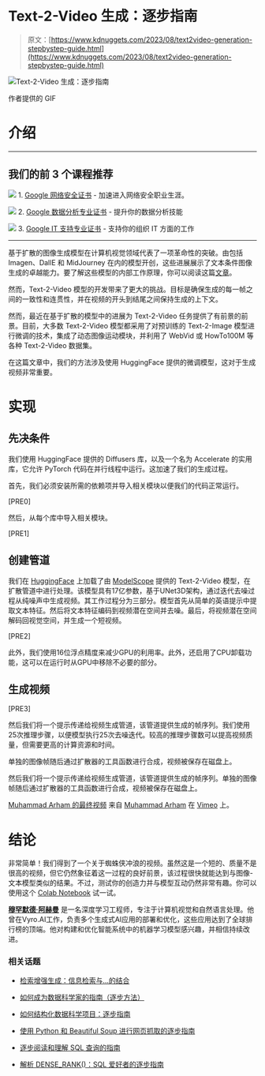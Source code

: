 # Text-2-Video 生成：逐步指南

> 原文：[https://www.kdnuggets.com/2023/08/text2video-generation-stepbystep-guide.html](https://www.kdnuggets.com/2023/08/text2video-generation-stepbystep-guide.html)

![Text-2-Video 生成：逐步指南](../Images/d49e4f6113c87792b1bbf9caa97904ab.png)

作者提供的 GIF

# 介绍

* * *

## 我们的前 3 个课程推荐

![](../Images/0244c01ba9267c002ef39d4907e0b8fb.png) 1\. [Google 网络安全证书](https://www.kdnuggets.com/google-cybersecurity) - 加速进入网络安全职业生涯。

![](../Images/e225c49c3c91745821c8c0368bf04711.png) 2\. [Google 数据分析专业证书](https://www.kdnuggets.com/google-data-analytics) - 提升你的数据分析技能

![](../Images/0244c01ba9267c002ef39d4907e0b8fb.png) 3\. [Google IT 支持专业证书](https://www.kdnuggets.com/google-itsupport) - 支持你的组织 IT 方面的工作

* * *

基于扩散的图像生成模型在计算机视觉领域代表了一项革命性的突破。由包括 Imagen、DallE 和 MidJourney 在内的模型开创，这些进展展示了文本条件图像生成的卓越能力。要了解这些模型的内部工作原理，你可以阅读这篇[文章](/2023/06/stable-diffusion-basic-intuition-behind-generative-ai.html)。

然而，Text-2-Video 模型的开发带来了更大的挑战。目标是确保生成的每一帧之间的一致性和连贯性，并在视频的开头到结尾之间保持生成的上下文。

然而，最近在基于扩散的模型中的进展为 Text-2-Video 任务提供了有前景的前景。目前，大多数 Text-2-Video 模型都采用了对预训练的 Text-2-Image 模型进行微调的技术，集成了动态图像运动模块，并利用了 WebVid 或 HowTo100M 等各种 Text-2-Video 数据集。

在这篇文章中，我们的方法涉及使用 HuggingFace 提供的微调模型，这对于生成视频非常重要。

# 实现

## 先决条件

我们使用 HuggingFace 提供的 Diffusers 库，以及一个名为 Accelerate 的实用库，它允许 PyTorch 代码在并行线程中运行。这加速了我们的生成过程。

首先，我们必须安装所需的依赖项并导入相关模块以便我们的代码正常运行。

[PRE0]

然后，从每个库中导入相关模块。

[PRE1]

## 创建管道

我们在 [HuggingFace](https://huggingface.co/damo-vilab/text-to-video-ms-1.7b) 上加载了由 [ModelScope](https://modelscope.cn/) 提供的 Text-2-Video 模型，在扩散管道中进行处理。该模型具有17亿参数，基于UNet3D架构，通过迭代去噪过程从纯噪声中生成视频。其工作过程分为三部分。模型首先从简单的英语提示中提取文本特征。然后将文本特征编码到视频潜在空间并去噪。最后，将视频潜在空间解码回视觉空间，并生成一个短视频。

[PRE2]

此外，我们使用16位浮点精度来减少GPU的利用率。此外，还启用了CPU卸载功能，这可以在运行时从GPU中移除不必要的部分。

## 生成视频

[PRE3]

然后我们将一个提示传递给视频生成管道，该管道提供生成的帧序列。我们使用25次推理步骤，以便模型执行25次去噪迭代。较高的推理步骤数可以提高视频质量，但需要更高的计算资源和时间。

单独的图像帧随后通过扩散器的工具函数进行合成，视频被保存在磁盘上。

然后我们将一个提示传递给视频生成管道，该管道提供生成的帧序列。单独的图像帧随后通过扩散器的工具函数进行合成，视频被保存在磁盘上。

[Muhammad Arham 的最终视频](https://vimeo.com/846481462) 来自 [Muhammad Arham](https://vimeo.com/user182110512) 在 [Vimeo](https://vimeo.com) 上。

# 结论

非常简单！我们得到了一个关于蜘蛛侠冲浪的视频。虽然这是一个短的、质量不是很高的视频，但它仍然象征着这一过程的良好前景，该过程很快就能达到与图像-文本模型类似的结果。不过，测试你的创造力并与模型互动仍然非常有趣。你可以使用这个 [Colab Notebook](https://colab.research.google.com/drive/1IYe2MQZX86n3o22PR7HmSFgw54h31poZ?usp=sharing) 试一试。

**[穆罕默德·阿赫曼](https://www.linkedin.com/in/muhammad-arham-a5b1b1237/)** 是一名深度学习工程师，专注于计算机视觉和自然语言处理。他曾在Vyro.AI工作，负责多个生成式AI应用的部署和优化，这些应用达到了全球排行榜的顶端。他对构建和优化智能系统中的机器学习模型感兴趣，并相信持续改进。

### 相关话题

+   [检索增强生成：信息检索与…的结合](https://www.kdnuggets.com/retrieval-augmented-generation-where-information-retrieval-meets-text-generation)

+   [如何成为数据科学家的指南（逐步方法）](https://www.kdnuggets.com/2021/05/guide-become-data-scientist.html)

+   [如何结构化数据科学项目：逐步指南](https://www.kdnuggets.com/2022/05/structure-data-science-project-stepbystep-guide.html)

+   [使用 Python 和 Beautiful Soup 进行网页抓取的逐步指南](https://www.kdnuggets.com/2023/04/stepbystep-guide-web-scraping-python-beautiful-soup.html)

+   [逐步阅读和理解 SQL 查询的指南](https://www.kdnuggets.com/a-step-by-step-guide-to-reading-and-understanding-sql-queries)

+   [解析 DENSE_RANK()：SQL 爱好者的逐步指南](https://www.kdnuggets.com/breaking-down-denserank-a-step-by-step-guide-for-sql-enthusiasts)
